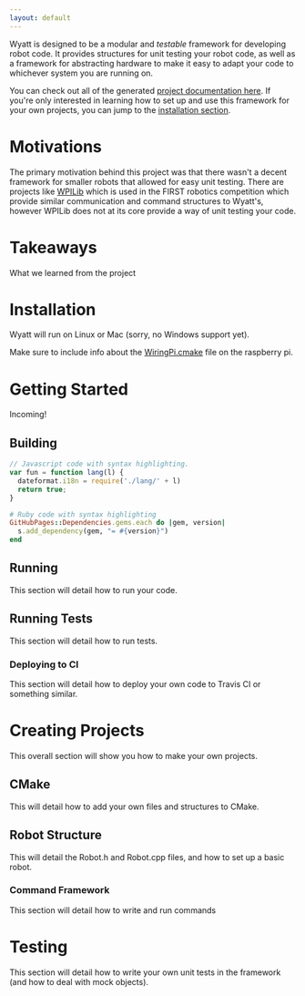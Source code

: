 ```yaml
---
layout: default
---
```


Wyatt is designed to be a modular and *testable* framework for developing robot code. It provides structures for unit testing your robot code, as well as a framework for abstracting hardware to make it easy to adapt your code to whichever system you are running on.

You can check out all of the generated [project documentation here](html/index.html). If you're only interested in learning how to set up and use this framework for your own projects, you can jump to the [installation section](#installation).

# [](#header-1)Motivations

The primary motivation behind this project was that there wasn't a decent framework for smaller robots that allowed for easy unit testing. There are projects like [WPILib](https://github.com/wpilibsuite/allwpilib) which is used in the FIRST robotics competition which provide similar communication and command structures to Wyatt's, however WPILib does not at its core provide a way of unit testing your code. 

# [](#header-1)Takeaways

What we learned from the project

# [](#header-1)<a name="install"></a>Installation

Wyatt will run on Linux or Mac (sorry, no Windows support yet). 

Make sure to include info about the [WiringPi.cmake](http://stackoverflow.com/questions/30424236/add-wiringpi-lib-to-cmake-on-raspberrypi) file on the raspberry pi.

# [](#header-1)Getting Started

Incoming!

## [](#header-2)Building

```js
// Javascript code with syntax highlighting.
var fun = function lang(l) {
  dateformat.i18n = require('./lang/' + l)
  return true;
}
```

```ruby
# Ruby code with syntax highlighting
GitHubPages::Dependencies.gems.each do |gem, version|
  s.add_dependency(gem, "= #{version}")
end
```

## [](#header-2)Running

This section will detail how to run your code.

## [](#header-2)Running Tests

This section will detail how to run tests.

### [](#header-3)Deploying to CI

This section will detail how to deploy your own code to Travis CI or something similar.

# [](#header-1)Creating Projects 

This overall section will show you how to make your own projects.

## [](#header-2)CMake

This will detail how to add your own files and structures to CMake.

## [](#header-2)Robot Structure

This will detail the Robot.h and Robot.cpp files, and how to set up a basic robot.

### [](#header-3)Command Framework

This section will detail how to write and run commands

# [](#header-1)Testing

This section will detail how to write your own unit tests in the framework (and how to deal with mock objects).